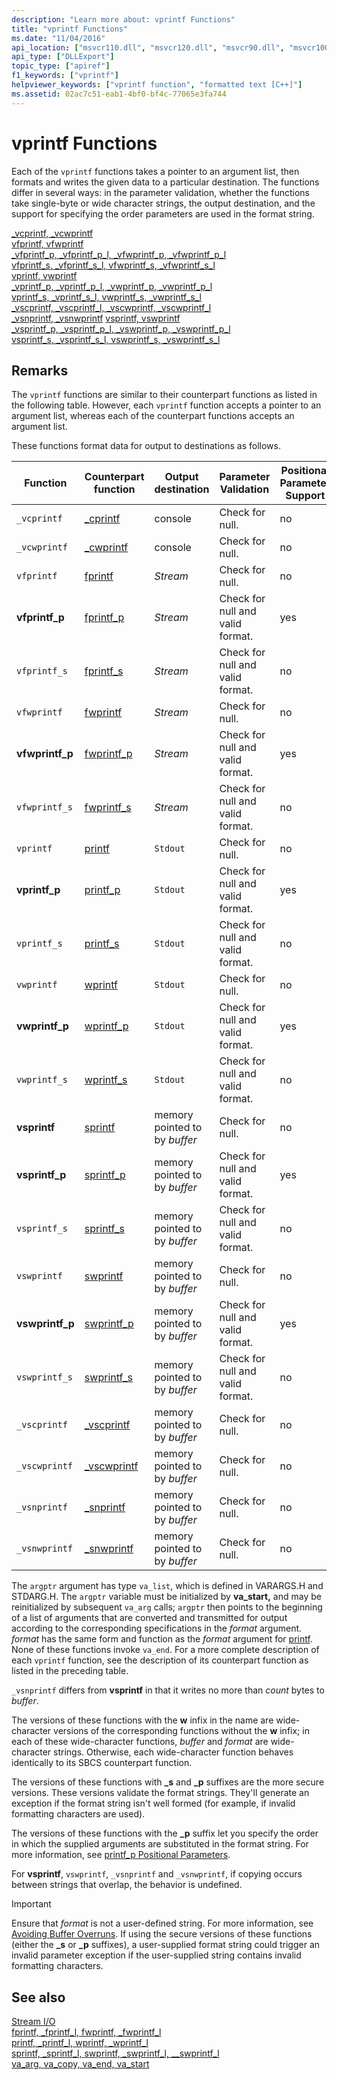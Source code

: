```yaml
---
description: "Learn more about: vprintf Functions"
title: "vprintf Functions"
ms.date: "11/04/2016"
api_location: ["msvcr110.dll", "msvcr120.dll", "msvcr90.dll", "msvcr100.dll", "msvcr110_clr0400.dll", "msvcr80.dll"]
api_type: ["DLLExport"]
topic_type: ["apiref"]
f1_keywords: ["vprintf"]
helpviewer_keywords: ["vprintf function", "formatted text [C++]"]
ms.assetid: 02ac7c51-eab1-4bf0-bf4c-77065e3fa744
---
```

# vprintf Functions

Each of the `vprintf` functions takes a pointer to an argument list, then formats and writes the given data to a particular destination. The functions differ in several ways: in the parameter validation, whether the functions take single-byte or wide character strings, the output destination, and the support for specifying the order parameters are used in the format string.

[_vcprintf, _vcwprintf](../c-runtime-library/reference/vcprintf-vcprintf-l-vcwprintf-vcwprintf-l.md)\
[vfprintf, vfwprintf](../c-runtime-library/reference/vfprintf-vfprintf-l-vfwprintf-vfwprintf-l.md)\
[_vfprintf_p, _vfprintf_p_l, _vfwprintf_p, _vfwprintf_p_l](../c-runtime-library/reference/vfprintf-p-vfprintf-p-l-vfwprintf-p-vfwprintf-p-l.md)\
[vfprintf_s, _vfprintf_s_l, vfwprintf_s, _vfwprintf_s_l](../c-runtime-library/reference/vfprintf-s-vfprintf-s-l-vfwprintf-s-vfwprintf-s-l.md)\
[vprintf, vwprintf](../c-runtime-library/reference/vprintf-vprintf-l-vwprintf-vwprintf-l.md)\
[_vprintf_p, _vprintf_p_l, _vwprintf_p, _vwprintf_p_l](../c-runtime-library/reference/vprintf-p-vprintf-p-l-vwprintf-p-vwprintf-p-l.md)\
[vprintf_s, _vprintf_s_l, vwprintf_s, _vwprintf_s_l](../c-runtime-library/reference/vprintf-s-vprintf-s-l-vwprintf-s-vwprintf-s-l.md)\
[_vscprintf, _vscprintf_l, _vscwprintf, _vscwprintf_l](../c-runtime-library/reference/vscprintf-vscprintf-l-vscwprintf-vscwprintf-l.md)\
[_vsnprintf, _vsnwprintf](../c-runtime-library/reference/vsnprintf-vsnprintf-vsnprintf-l-vsnwprintf-vsnwprintf-l.md)
[vsprintf, vswprintf](../c-runtime-library/reference/vsprintf-vsprintf-l-vswprintf-vswprintf-l-vswprintf-l.md)\
[_vsprintf_p, _vsprintf_p_l, _vswprintf_p, _vswprintf_p_l](../c-runtime-library/reference/vsprintf-p-vsprintf-p-l-vswprintf-p-vswprintf-p-l.md)\
[vsprintf_s, _vsprintf_s_l, vswprintf_s, _vswprintf_s_l](../c-runtime-library/reference/vsprintf-s-vsprintf-s-l-vswprintf-s-vswprintf-s-l.md)

## Remarks

The `vprintf` functions are similar to their counterpart functions as listed in the following table. However, each `vprintf` function accepts a pointer to an argument list, whereas each of the counterpart functions accepts an argument list.

These functions format data for output to destinations as follows.

|Function|Counterpart function|Output destination|Parameter Validation|Positional Parameter Support|
|--------------|--------------------------|------------------------|--------------------------|----------------------------------|
|`_vcprintf`|[_cprintf](../c-runtime-library/reference/cprintf-cprintf-l-cwprintf-cwprintf-l.md)|console|Check for null.|no|
|`_vcwprintf`|[_cwprintf](../c-runtime-library/reference/cprintf-cprintf-l-cwprintf-cwprintf-l.md)|console|Check for null.|no|
|`vfprintf`|[fprintf](../c-runtime-library/reference/fprintf-fprintf-l-fwprintf-fwprintf-l.md)|*Stream*|Check for null.|no|
|**vfprintf_p**|[fprintf_p](../c-runtime-library/reference/fprintf-p-fprintf-p-l-fwprintf-p-fwprintf-p-l.md)|*Stream*|Check for null and valid format.|yes|
|`vfprintf_s`|[fprintf_s](../c-runtime-library/reference/fprintf-s-fprintf-s-l-fwprintf-s-fwprintf-s-l.md)|*Stream*|Check for null and valid format.|no|
|`vfwprintf`|[fwprintf](../c-runtime-library/reference/fprintf-fprintf-l-fwprintf-fwprintf-l.md)|*Stream*|Check for null.|no|
|**vfwprintf_p**|[fwprintf_p](../c-runtime-library/reference/fprintf-p-fprintf-p-l-fwprintf-p-fwprintf-p-l.md)|*Stream*|Check for null and valid format.|yes|
|`vfwprintf_s`|[fwprintf_s](../c-runtime-library/reference/fprintf-s-fprintf-s-l-fwprintf-s-fwprintf-s-l.md)|*Stream*|Check for null and valid format.|no|
|`vprintf`|[printf](../c-runtime-library/reference/printf-printf-l-wprintf-wprintf-l.md)|`Stdout`|Check for null.|no|
|**vprintf_p**|[printf_p](../c-runtime-library/reference/printf-p-printf-p-l-wprintf-p-wprintf-p-l.md)|`Stdout`|Check for null and valid format.|yes|
|`vprintf_s`|[printf_s](../c-runtime-library/reference/printf-s-printf-s-l-wprintf-s-wprintf-s-l.md)|`Stdout`|Check for null and valid format.|no|
|`vwprintf`|[wprintf](../c-runtime-library/reference/printf-printf-l-wprintf-wprintf-l.md)|`Stdout`|Check for null.|no|
|**vwprintf_p**|[wprintf_p](../c-runtime-library/reference/printf-p-printf-p-l-wprintf-p-wprintf-p-l.md)|`Stdout`|Check for null and valid format.|yes|
|`vwprintf_s`|[wprintf_s](../c-runtime-library/reference/printf-s-printf-s-l-wprintf-s-wprintf-s-l.md)|`Stdout`|Check for null and valid format.|no|
|**vsprintf**|[sprintf](../c-runtime-library/reference/sprintf-sprintf-l-swprintf-swprintf-l-swprintf-l.md)|memory pointed to by *buffer*|Check for null.|no|
|**vsprintf_p**|[sprintf_p](../c-runtime-library/reference/sprintf-p-sprintf-p-l-swprintf-p-swprintf-p-l.md)|memory pointed to by *buffer*|Check for null and valid format.|yes|
|`vsprintf_s`|[sprintf_s](../c-runtime-library/reference/sprintf-s-sprintf-s-l-swprintf-s-swprintf-s-l.md)|memory pointed to by *buffer*|Check for null and valid format.|no|
|`vswprintf`|[swprintf](../c-runtime-library/reference/sprintf-sprintf-l-swprintf-swprintf-l-swprintf-l.md)|memory pointed to by *buffer*|Check for null.|no|
|**vswprintf_p**|[swprintf_p](../c-runtime-library/reference/sprintf-p-sprintf-p-l-swprintf-p-swprintf-p-l.md)|memory pointed to by *buffer*|Check for null and valid format.|yes|
|`vswprintf_s`|[swprintf_s](../c-runtime-library/reference/sprintf-s-sprintf-s-l-swprintf-s-swprintf-s-l.md)|memory pointed to by *buffer*|Check for null and valid format.|no|
|`_vscprintf`|[_vscprintf](../c-runtime-library/reference/vscprintf-vscprintf-l-vscwprintf-vscwprintf-l.md)|memory pointed to by *buffer*|Check for null.|no|
|`_vscwprintf`|[_vscwprintf](../c-runtime-library/reference/vscprintf-vscprintf-l-vscwprintf-vscwprintf-l.md)|memory pointed to by *buffer*|Check for null.|no|
|`_vsnprintf`|[_snprintf](../c-runtime-library/reference/snprintf-snprintf-snprintf-l-snwprintf-snwprintf-l.md)|memory pointed to by *buffer*|Check for null.|no|
|`_vsnwprintf`|[_snwprintf](../c-runtime-library/reference/snprintf-snprintf-snprintf-l-snwprintf-snwprintf-l.md)|memory pointed to by *buffer*|Check for null.|no|

The `argptr` argument has type `va_list`, which is defined in VARARGS.H and STDARG.H. The `argptr` variable must be initialized by **va_start,** and may be reinitialized by subsequent `va_arg` calls; `argptr` then points to the beginning of a list of arguments that are converted and transmitted for output according to the corresponding specifications in the *format* argument. *format* has the same form and function as the *format* argument for [printf](../c-runtime-library/reference/printf-printf-l-wprintf-wprintf-l.md). None of these functions invoke `va_end`. For a more complete description of each `vprintf` function, see the description of its counterpart function as listed in the preceding table.

`_vsnprintf` differs from **vsprintf** in that it writes no more than *count* bytes to *buffer*.

The versions of these functions with the **w** infix in the name are wide-character versions of the corresponding functions without the **w** infix; in each of these wide-character functions, *buffer* and *format* are wide-character strings. Otherwise, each wide-character function behaves identically to its SBCS counterpart function.

The versions of these functions with **_s** and **_p** suffixes are the more secure versions. These versions validate the format strings. They'll generate an exception if the format string isn't well formed (for example, if invalid formatting characters are used).

The versions of these functions with the **_p** suffix let you specify the order in which the supplied arguments are substituted in the format string. For more information, see [printf_p Positional Parameters](../c-runtime-library/printf-p-positional-parameters.md).

For **vsprintf**, `vswprintf`, `_vsnprintf` and `_vsnwprintf`, if copying occurs between strings that overlap, the behavior is undefined.

> [!IMPORTANT]
> Ensure that *format* is not a user-defined string. For more information, see [Avoiding Buffer Overruns](/windows/win32/SecBP/avoiding-buffer-overruns). If using the secure versions of these functions (either the **_s** or **_p** suffixes), a user-supplied format string could trigger an invalid parameter exception if the user-supplied string contains invalid formatting characters.

## See also

[Stream I/O](../c-runtime-library/stream-i-o.md)<br/>
[fprintf, _fprintf_l, fwprintf, _fwprintf_l](../c-runtime-library/reference/fprintf-fprintf-l-fwprintf-fwprintf-l.md)<br/>
[printf, _printf_l, wprintf, _wprintf_l](../c-runtime-library/reference/printf-printf-l-wprintf-wprintf-l.md)<br/>
[sprintf, _sprintf_l, swprintf, _swprintf_l, \__swprintf_l](../c-runtime-library/reference/sprintf-sprintf-l-swprintf-swprintf-l-swprintf-l.md)<br/>
[va_arg, va_copy, va_end, va_start](../c-runtime-library/reference/va-arg-va-copy-va-end-va-start.md)
